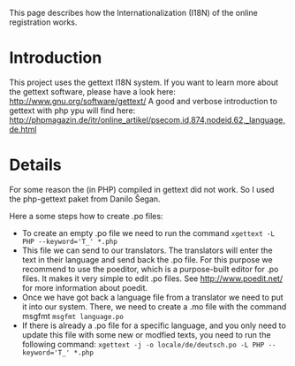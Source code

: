 This page describes how the Internationalization (I18N) of the online registration works.

# Introduction #

This project uses the gettext I18N system. If you want to learn more about the gettext software, please have a look here: http://www.gnu.org/software/gettext/
A good and verbose introduction to gettext with php ypu will find here:
http://phpmagazin.de/itr/online_artikel/psecom,id,874,nodeid,62,_language,de.html

# Details #

For some reason the (in PHP) compiled in gettext did not work. So I used the php-gettext paket from Danilo Šegan.

Here a some steps how to create .po files:
  * To create an empty .po file we need to run the command
`xgettext -L PHP --keyword='T_' *.php`
  * This file we can send to our translators. The translators will enter the text in their language and send back the .po file. For this purpose we recommend to use the poeditor, which is a purpose-built editor for .po files. It makes it very simple to edit .po files. See http://www.poedit.net/ for more information about poedit.
  * Once we have got back a language file from a translator we need to put it into our system. There, we need to create a .mo file with the command msgfmt `msgfmt language.po`
  * If there is already a .po file for a specific language, and you only need to update this file with some new or modfied texts, you need to run the following command:
`xgettext -j -o locale/de/deutsch.po -L PHP --keyword='T_' *.php`